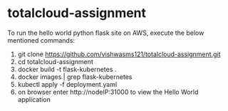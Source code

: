 # totalcloud-assignment
To run the hello world python flask site on AWS, execute the below mentioned commands:

1. git clone https://github.com/vishwasms121/totalcloud-assignment.git
2. cd totalcloud-assignment
3. docker build -t flask-kubernetes .
4. docker images | grep flask-kubernetes
5. kubectl apply -f deployment.yaml
6. on browser enter http://nodeIP:31000 to view the Hello World application
